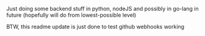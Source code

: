 Just doing some backend stuff in python, nodeJS and possibly in go-lang in future (hopefully will do from lowest-possible level)

BTW, this readme update is just done to test github webhooks working
